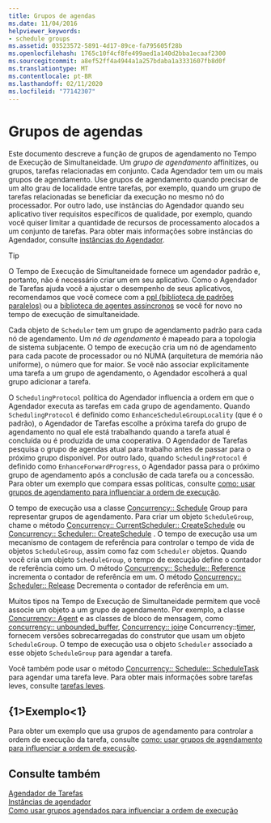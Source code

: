 ```yaml
---
title: Grupos de agendas
ms.date: 11/04/2016
helpviewer_keywords:
- schedule groups
ms.assetid: 03523572-5891-4d17-89ce-fa795605f28b
ms.openlocfilehash: 1765c10f4cf8fe499aed1a140d2bba1ecaaf2300
ms.sourcegitcommit: a8ef52ff4a4944a1a257bdaba1a3331607fb8d0f
ms.translationtype: MT
ms.contentlocale: pt-BR
ms.lasthandoff: 02/11/2020
ms.locfileid: "77142307"
---
```

# <a name="schedule-groups"></a>Grupos de agendas

Este documento descreve a função de grupos de agendamento no Tempo de Execução de Simultaneidade. Um *grupo de agendamento* affinitizes, ou grupos, tarefas relacionadas em conjunto. Cada Agendador tem um ou mais grupos de agendamento. Use grupos de agendamento quando precisar de um alto grau de localidade entre tarefas, por exemplo, quando um grupo de tarefas relacionadas se beneficiar da execução no mesmo nó do processador. Por outro lado, use instâncias do Agendador quando seu aplicativo tiver requisitos específicos de qualidade, por exemplo, quando você quiser limitar a quantidade de recursos de processamento alocados a um conjunto de tarefas. Para obter mais informações sobre instâncias do Agendador, consulte [instâncias do Agendador](../../parallel/concrt/scheduler-instances.md).

> [!TIP]
> O Tempo de Execução de Simultaneidade fornece um agendador padrão e, portanto, não é necessário criar um em seu aplicativo. Como o Agendador de Tarefas ajuda você a ajustar o desempenho de seus aplicativos, recomendamos que você comece com a [ppl (biblioteca de padrões paralelos)](../../parallel/concrt/parallel-patterns-library-ppl.md) ou a [biblioteca de agentes assíncronos](../../parallel/concrt/asynchronous-agents-library.md) se você for novo no tempo de execução de simultaneidade.

Cada objeto de `Scheduler` tem um grupo de agendamento padrão para cada nó de agendamento. Um *nó de agendamento* é mapeado para a topologia de sistema subjacente. O tempo de execução cria um nó de agendamento para cada pacote de processador ou nó NUMA (arquitetura de memória não uniforme), o número que for maior. Se você não associar explicitamente uma tarefa a um grupo de agendamento, o Agendador escolherá a qual grupo adicionar a tarefa.

O `SchedulingProtocol` política do Agendador influencia a ordem em que o Agendador executa as tarefas em cada grupo de agendamento. Quando `SchedulingProtocol` é definido como `EnhanceScheduleGroupLocality` (que é o padrão), o Agendador de Tarefas escolhe a próxima tarefa do grupo de agendamento no qual ele está trabalhando quando a tarefa atual é concluída ou é produzida de uma cooperativa. O Agendador de Tarefas pesquisa o grupo de agendas atual para trabalho antes de passar para o próximo grupo disponível. Por outro lado, quando `SchedulingProtocol` é definido como `EnhanceForwardProgress`, o Agendador passa para o próximo grupo de agendamento após a conclusão de cada tarefa ou a concessão. Para obter um exemplo que compara essas políticas, consulte [como: usar grupos de agendamento para influenciar a ordem de execução](../../parallel/concrt/how-to-use-schedule-groups-to-influence-order-of-execution.md).

O tempo de execução usa a classe [Concurrency:: Schedule](../../parallel/concrt/reference/schedulegroup-class.md) Group para representar grupos de agendamento. Para criar um objeto `ScheduleGroup`, chame o método [Concurrency:: CurrentScheduler:: CreateSchedule](reference/currentscheduler-class.md#createschedulegroup) ou [Concurrency:: Scheduler:: CreateSchedule](reference/scheduler-class.md#createschedulegroup) . O tempo de execução usa um mecanismo de contagem de referência para controlar o tempo de vida de objetos `ScheduleGroup`, assim como faz com `Scheduler` objetos. Quando você cria um objeto `ScheduleGroup`, o tempo de execução define o contador de referência como um. O método [Concurrency:: Schedule:: Reference](reference/schedulegroup-class.md#reference) incrementa o contador de referência em um. O método [Concurrency:: Scheduler:: Release](reference/schedulegroup-class.md#release) Decrementa o contador de referência em um.

Muitos tipos na Tempo de Execução de Simultaneidade permitem que você associe um objeto a um grupo de agendamento. Por exemplo, a classe [Concurrency:: Agent](../../parallel/concrt/reference/agent-class.md) e as classes de bloco de mensagem, como [concurrency:: unbounded_buffer](reference/unbounded-buffer-class.md), [Concurrency:: join](../../parallel/concrt/reference/join-class.md)e Concurrency::[timer](reference/timer-class.md), fornecem versões sobrecarregadas do construtor que usam um objeto `ScheduleGroup`. O tempo de execução usa o objeto `Scheduler` associado a esse objeto `ScheduleGroup` para agendar a tarefa.

Você também pode usar o método [Concurrency:: Schedule:: ScheduleTask](reference/schedulegroup-class.md#scheduletask) para agendar uma tarefa leve. Para obter mais informações sobre tarefas leves, consulte [tarefas leves](../../parallel/concrt/lightweight-tasks.md).

## <a name="example"></a>{1&gt;Exemplo&lt;1}

Para obter um exemplo que usa grupos de agendamento para controlar a ordem de execução da tarefa, consulte [como: usar grupos de agendamento para influenciar a ordem de execução](../../parallel/concrt/how-to-use-schedule-groups-to-influence-order-of-execution.md).

## <a name="see-also"></a>Consulte também

[Agendador de Tarefas](../../parallel/concrt/task-scheduler-concurrency-runtime.md)<br/>
[Instâncias de agendador](../../parallel/concrt/scheduler-instances.md)<br/>
[Como usar grupos agendados para influenciar a ordem de execução](../../parallel/concrt/how-to-use-schedule-groups-to-influence-order-of-execution.md)
